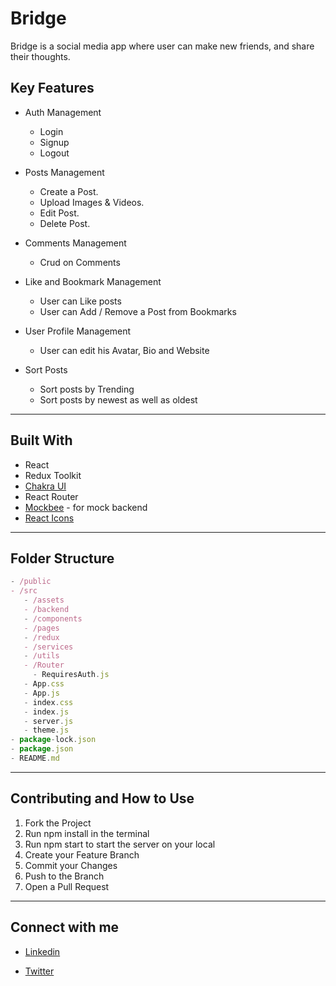 # Bridge

Bridge is a social media app where user can make new friends, and share their thoughts.

## Key Features

- Auth Management
  - Login
  - Signup
  - Logout
- Posts Management
  - Create a Post.
  - Upload Images & Videos.
  - Edit Post.
  - Delete Post.

- Comments Management
  - Crud on Comments
- Like and Bookmark Management
  - User can Like posts
  - User can Add / Remove a Post from Bookmarks
- User Profile Management
  - User can edit his Avatar, Bio and Website
- Sort Posts
  - Sort posts by Trending
  - Sort posts by newest as well as oldest

---

## Built With

- React
- Redux Toolkit
- [Chakra UI](https://chakra-ui.com/)
- React Router
- [Mockbee](https://mockbee.netlify.app/) - for mock backend
- [React Icons](https://react-icons.github.io/react-icons/)

---

## Folder Structure

```jsx
- /public
- /src
   - /assets
   - /backend
   - /components
   - /pages
   - /redux
   - /services
   - /utils
   - /Router
     - RequiresAuth.js
   - App.css
   - App.js
   - index.css
   - index.js
   - server.js
   - theme.js
- package-lock.json
- package.json
- README.md
```

---

## Contributing and How to Use

1. Fork the Project
2. Run npm install in the terminal
3. Run npm start to start the server on your local
4. Create your Feature Branch
5. Commit your Changes
6. Push to the Branch
7. Open a Pull Request

---


## Connect with me

-  [Linkedin](https://www.linkedin.com/in/priyanka-prajapati-853098146/)

- [Twitter](https://twitter.com/Priyanka_9827)
